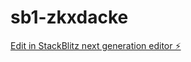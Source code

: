 # sb1-zkxdacke

[Edit in StackBlitz next generation editor ⚡️](https://stackblitz.com/~/github.com/desiloginil-web/sb1-zkxdacke)